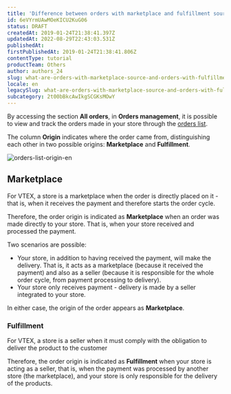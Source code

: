 ```yaml
---
title: 'Difference between orders with marketplace and fulfillment sources'
id: 6eVYrmUAwMOeKICU2KuG06
status: DRAFT
createdAt: 2019-01-24T21:38:41.397Z
updatedAt: 2022-08-29T22:43:03.531Z
publishedAt: 
firstPublishedAt: 2019-01-24T21:38:41.806Z
contentType: tutorial
productTeam: Others
author: authors_24
slug: what-are-orders-with-marketplace-source-and-orders-with-fulfillment-source
locale: en
legacySlug: what-are-orders-with-marketplace-source-and-orders-with-fulfillment-source
subcategory: 2t00bBkcAwIkgSCGKsMOwY
---
```


By accessing the section __All orders__, in __Orders management__, it is possible to view and track the orders made in your store through the [orders list](https://help.vtex.com/en/tutorial/list-of-orders/). 

The column __Origin__ indicates where the order came from, distinguishing each other in two possible origins: __Marketplace__ and __Fulfillment__.

![orders-list-origin-en](https://images.ctfassets.net/alneenqid6w5/3uvgTmIP1uEnAs0E4idyvb/832dd7e9618de51ffd8d2c56ab988f53/oders-list-origin-en.png)


## Marketplace

For VTEX, a store is a marketplace when the order is directly placed on it - that is, when it receives the payment and therefore starts the order cycle.

Therefore, the order origin is indicated as __Marketplace__ when an order was made directly to your store. That is, when your store received and processed the payment.

Two scenarios are possible:

- Your store, in addition to having received the payment, will make the delivery. That is, it acts as a marketplace (because it received the payment) and also as a seller (because it is responsible for the whole order cycle, from payment processing to delivery).
- Your store only receives payment - delivery is made by a seller integrated to your store.

In either case, the origin of the order appears as __Marketplace__.

### Fulfillment

For VTEX, a store is a seller when it must comply with the obligation to deliver the product to the customer

Therefore, the order origin is indicated as __Fulfillment__ when your store is acting as a seller, that is, when the payment was processed by another store (the marketplace), and your store is only responsible for the delivery of the products.

